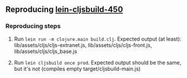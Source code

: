 ## Reproducing [lein-cljsbuild-450](https://github.com/emezeske/lein-cljsbuild/issues/450)

### Reproducing steps

1. Run `lein run -m clojure.main build.clj`. Expected output (at least): lib/assets/cljs/cljs-extranet.js,
  lib/assets/cljs/cljs-front.js, lib/assets/cljs/cljs_base.js

2. Run `lein cljsbuild once prod`. Expected output should be the same, but it's not (compiles empty
  target/cljsbuild-main.js)
